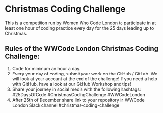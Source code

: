 # Christmas Coding Challenge

This is a competition run by Women Who Code London to participate in at least one hour of coding practice every day for the 25 days leading up to Christmas. 

## Rules of the WWCode London Christmas Coding Challenge:

1. Code for minimum an hour a day.
2. Every your day of coding, submit your work on the GitHub / GitLab. We will look at your account at the end of the challenge! If you need a help with GitHub, have a look at our GitHub Workshop and tips!
3. Share your journey in social media with the following hashtags: #25DaysOfCode #ChristmasCodingChallenge #WWCodeLondon
4. After 25th of December share link to your repository in WWCode London Slack channel #christmas-coding-challenge
